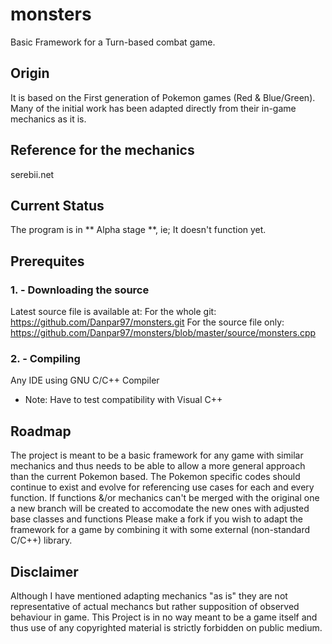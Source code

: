 # monsters
Basic Framework for a Turn-based combat game.

## Origin
It is based on the First generation of Pokemon games (Red & Blue/Green).
Many of the initial work has been adapted directly from their in-game mechanics as it is.

## Reference for the mechanics
serebii.net

## Current Status
The program is in ** Alpha stage **, ie; It doesn't function yet.

## Prerequites
### 1. - Downloading the source
Latest source file is available at:
For the whole git:
https://github.com/Danpar97/monsters.git
For the source file only:
https://github.com/Danpar97/monsters/blob/master/source/monsters.cpp
### 2. -  Compiling
Any IDE using GNU C/C++ Compiler
* Note: Have to test compatibility with Visual C++

## Roadmap
The project is meant to be a basic framework for any game with similar mechanics and thus needs to be able to allow a more general approach than the current Pokemon based.
The Pokemon specific codes should continue to exist and evolve for referencing use cases for each and every function. 
If functions &/or mechanics can't be merged with the original one a new branch will be created to accomodate the new ones with adjusted base classes and functions
Please make a fork if you wish to adapt the framework for a game by combining it with some external (non-standard C/C++) library.

## Disclaimer
Although I have mentioned adapting mechanics "as is" they are not representative of actual mechancs but rather supposition of observed behaviour in game.
This Project is in no way meant to be a game itself and thus use of any copyrighted material is strictly forbidden on public medium.



